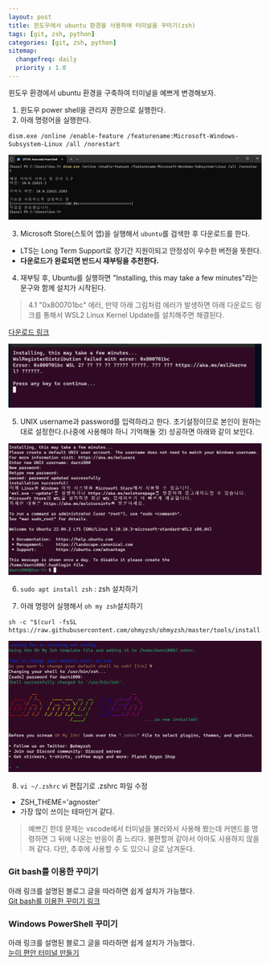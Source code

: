 ```yaml
---
layout: post
title: 윈도우에서 ubuntu 환경을 사용하여 터미널을 꾸미기(zsh)
tags: [git, zsh, python]
categories: [git, zsh, python]
sitemap:
  changefreq: daily
  priority : 1.0
---
```

윈도우 환경에서 ubuntu 환경을 구축하여 터미널을 예쁘게 변경해보자.  

1. 윈도우 power shell을 관리자 권한으로 실행한다.   
2. 아래 명령어을 실행한다.  
  ```
  dism.exe /online /enable-feature /featurename:Microsoft-Windows-Subsystem-Linux /all /norestart
  ```  

![명령어창](/assets/img/my_photo/git_0001.png)  

3. Microsoft Store(스토어 앱)을 실행해서 `ubuntu`를 검색한 후 다운로드를 한다.  

- LTS는 Long Term Support로 장기간 지원이되고 안정성이 우수한 버전을 뜻한다.  
- **다운로드가 완료되면 반드시 재부팅을 추천한다.**  

4. 재부팅 후, Ubuntu를 실행하면 "Installing, this may take a few minutes"라는 문구와 함께 설치가 시작된다.  

  > 4.1 "0x800701bc" 에러, 만약 아래 그림처럼 에러가 발생하면 아래 다운로드 링크를 통해서 WSL2 Linux Kernel Update를 설치해주면 해결된다.  


[다운로드 링크](https://wslstorestorage.blob.core.windows.net/wslblob/wsl_update_x64.msi)

![명령어창](/assets/img/my_photo/git_0002.png)  


5. UNIX username과 password를 입력하라고 한다. 초기설정이므로 본인이 원하는대로 설정한다.(나중에 사용해야 하니 기억해둘 것) 성공하면 아래와 같이 보인다.  

![그림3](/assets/img/my_photo/git_0003.png)  

6. `sudo apt install zsh` : zsh 설치하기  

7. 아래 명령어 실행해서 `oh my zsh`설치하기  

```
sh -c "$(curl -fsSL https://raw.githubusercontent.com/ohmyzsh/ohmyzsh/master/tools/install.sh)"
```

![그림3](/assets/img/my_photo/git_0004.png)  


8. `vi ~/.zshrc` vi 편집기로 .zshrc 파일 수정  
+ ZSH_THEME='agnoster'
+ 가장 많이 쓰이는 테마인거 같다.  


> 예쁘긴 한데 문제는 vscode에서 터미널을 불러와서 사용해 봤는데 커맨드를 명령하면 그 뒤에 나온는 반응이 좀 느리다. 불편할꺼 같아서 아마도 사용하지 않을꺼 같다. 다만, 추후에 사용할 수 도 있으니 글로 남겨둔다.  

### Git bash를 이용한 꾸미기

아래 링크를 설명된 블로그 글을 따라하면 쉽게 설치가 가능했다.  
[Git bash를 이용한 꾸미기 링크](https://doda.tistory.com/entry/Windows-git-bash%EC%97%90-zsh-oh-my-zsh)


### Windows PowerShell 꾸미기  

아래 링크를 설명된 블로그 글을 따라하면 쉽게 설치가 가능했다.  
[눈이 편안 터미널 만들기](https://omoknooni.tistory.com/44)
